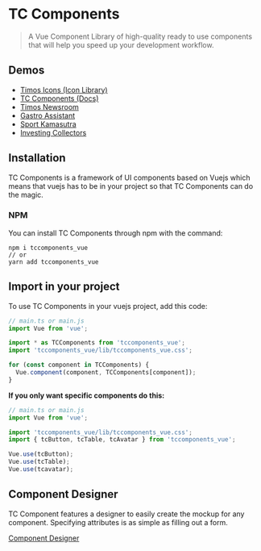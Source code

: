 # TC Components

> A Vue Component Library of high-quality ready to use components that will help you speed up your development workflow.

## Demos

- [Timos Icons (Icon Library)](https://icons.timos.design)
- [TC Components (Docs)](https://components.timos.design)
- [Timos Newsroom](https://newsroom.timos.design)
- [Gastro Assistant](https://gastro-assistant.com)
- [Sport Kamasutra](https://sk.timos.design/)
- [Investing Collectors](https://wip-investing-collectors.netlify.app/)

## Installation

TC Components is a framework of UI components based on Vuejs which means
that vuejs has to be in your project so that TC Components can do the
magic.

### NPM

You can install TC Components through npm with the command:

```
npm i tccomponents_vue
// or
yarn add tccomponents_vue
```

## Import in your project

To use TC Components in your vuejs project, add this code:

```js
// main.ts or main.js
import Vue from 'vue';

import * as TCComponents from 'tccomponents_vue';
import 'tccomponents_vue/lib/tccomponents_vue.css';

for (const component in TCComponents) {
  Vue.component(component, TCComponents[component]);
}
```

**If you only want specific components do this:**

```js
// main.ts or main.js
import Vue from 'vue';

import 'tccomponents_vue/lib/tccomponents_vue.css';
import { tcButton, tcTable, tcAvatar } from 'tccomponents_vue';

Vue.use(tcButton);
Vue.use(tcTable);
Vue.use(tcavatar);
```

## Component Designer

TC Component features a designer to easily create the mockup for any component. Specifying attributes is as simple as filling out a form.

[Component Designer](https://components.timos.design/designer)
